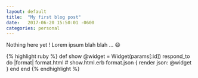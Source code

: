 ```yaml
---
layout: default
title:  "My first blog post"
date:   2017-06-20 15:50:01 -0600
categories: personal
---
```


Nothing here yet ! Lorem ipsum blah blah ... :smile:

{% highlight ruby %}
def show
  @widget = Widget(params[:id])
  respond_to do |format|
    format.html # show.html.erb
    format.json { render json: @widget }
  end
end
{% endhighlight %}
